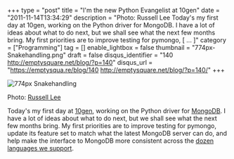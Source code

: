 +++
type = "post"
title = "I'm the new Python Evangelist at 10gen"
date = "2011-11-14T13:34:29"
description = "Photo: Russell Lee Today's my first day at 10gen, working on the Python driver for MongoDB. I have a lot of ideas about what to do next, but we shall see what the next few months bring. My first priorities are to improve testing for pymongo, [ ... ]"
category = ["Programming"]
tag = []
enable_lightbox = false
thumbnail = "774px-Snakehandling.png"
draft = false
disqus_identifier = "140 http://emptysquare.net/blog/?p=140"
disqus_url = "https://emptysqua.re/blog/140 http://emptysquare.net/blog/?p=140/"
+++

<p><img style="display:block; margin-left:auto; margin-right:auto;" src="774px-Snakehandling.png" title="774px Snakehandling" /></p>
<p>Photo: <a href="http://en.wikipedia.org/wiki/Russell_Lee_%28photographer%29">Russell
Lee</a></p>
<p>Today's my first day at <a href="http://10gen.com">10gen</a>, working on the Python
driver for <a href="http://www.mongodb.org/">MongoDB</a>. I have a lot of ideas
about what to do next, but we shall see what the next few months bring.
My first priorities are to improve testing for pymongo, update its
feature set to match what the latest MongoDB server can do, and help
make the interface to MongoDB more consistent across the <a href="http://www.mongodb.org/display/DOCS/Drivers">dozen
languages we support</a>.</p>
